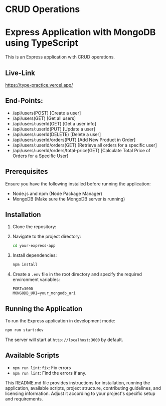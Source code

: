 # CRUD Operations
# Express Application with MongoDB using TypeScript

This is an Express application with CRUD operations.

## Live-Link 

https://type-practice.vercel.app/


## End-Points:

- /api/users(POST) [Create a user]
- /api/users(GET) [Get all users]
- /api/users/:userId(GET) [Get a user info]
- /api/users/:userId(PUT) [Update a user]
- /api/users/:userId(DELETE) [Delete a user]
- /api/users/:userId/orders(PUT) [Add New Product in Order]
- /api/users/:userId/orders(GET) [Retrieve all orders for a specific user]
- /api/users/:userId/orders/total-price(GET) [Calculate Total Price of Orders for a Specific User]


## Prerequisites

Ensure you have the following installed before running the application:

- Node.js and npm (Node Package Manager)
- MongoDB (Make sure the MongoDB server is running)

## Installation

1. Clone the repository:

2. Navigate to the project directory:

   ```bash
   cd your-express-app
   ```

3. Install dependencies:

   ```bash
   npm install
   ```

4. Create a `.env` file in the root directory and specify the required environment variables:

   ```env
   PORT=3000
   MONGODB_URI=your_mongodb_uri
   ```

## Running the Application

To run the Express application in development mode:

```bash
npm run start:dev
```

The server will start at `http://localhost:3000` by default.

## Available Scripts

- `npm run lint:fix`: Fix errors
- `npm run lint`: Find the errors if any.


This README.md file provides instructions for installation, running the application, available scripts, project structure, contributing guidelines, and licensing information. Adjust it according to your project's specific setup and requirements.
